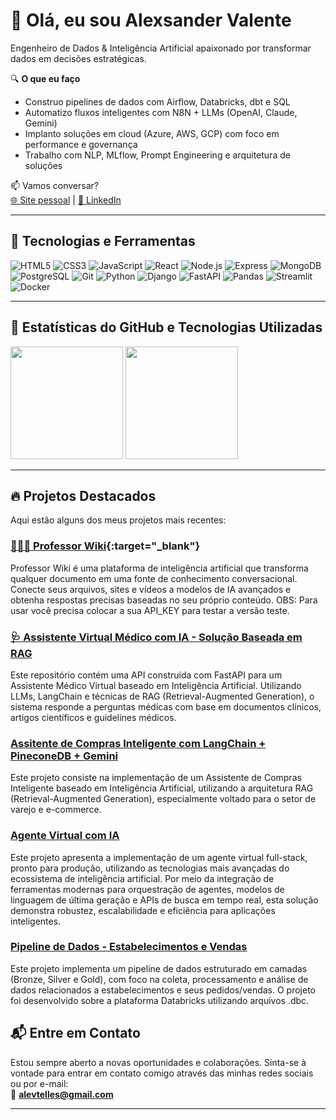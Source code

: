 # 👋 Olá, eu sou Alexsander Valente

Engenheiro de Dados & Inteligência Artificial apaixonado por transformar dados em decisões estratégicas.

🔍 **O que eu faço**  
- Construo pipelines de dados com Airflow, Databricks, dbt e SQL  
- Automatizo fluxos inteligentes com N8N + LLMs (OpenAI, Claude, Gemini)  
- Implanto soluções em cloud (Azure, AWS, GCP) com foco em performance e governança  
- Trabalho com NLP, MLflow, Prompt Engineering e arquitetura de soluções

📫 Vamos conversar?  
[🌐 Site pessoal](https://alexsander.app.br) | [🔗 LinkedIn](https://www.linkedin.com/in/alexsander-valente/)  

---

## 🚀 Tecnologias e Ferramentas

![HTML5](https://img.shields.io/badge/-HTML5-333?style=flat&logo=html5)
![CSS3](https://img.shields.io/badge/-CSS3-333?style=flat&logo=css3)
![JavaScript](https://img.shields.io/badge/-JavaScript-333?style=flat&logo=javascript)
![React](https://img.shields.io/badge/-React-333?style=flat&logo=react)
![Node.js](https://img.shields.io/badge/-Node.js-333?style=flat&logo=node.js)
![Express](https://img.shields.io/badge/-Express-333?style=flat&logo=express)
![MongoDB](https://img.shields.io/badge/-MongoDB-333?style=flat&logo=mongodb)
![PostgreSQL](https://img.shields.io/badge/-PostgreSQL-333?style=flat&logo=postgresql)
![Git](https://img.shields.io/badge/-Git-333?style=flat&logo=git)
![Python](https://img.shields.io/badge/-Python-333?style=flat&logo=python)
![Django](https://img.shields.io/badge/-Django-333?style=flat&logo=Django)
![FastAPI](https://img.shields.io/badge/-FastAPI-333?style=flat&logo=FastAPI)
![Pandas](https://img.shields.io/badge/-Pandas-333?style=flat&logo=Pandas)
![Streamlit](https://img.shields.io/badge/-Streamlit-333?style=flat&logo=Pandas)
![Docker](https://img.shields.io/badge/-Docker-333?style=flat&logo=docker)

---

## 🌟 Estatísticas do GitHub e Tecnologias Utilizadas

<div align="left">

   <img height="180em" src="https://github-readme-stats.vercel.app/api?username=alevtelles&show_icons=true&theme=github_dark&include_all_commits=true&count_private=true"/>


  <img height="180em" src="https://github-readme-stats.vercel.app/api/top-langs/?username=alevtelles&layout=compact&langs_count=8&theme=github_dark&custom_title=Tecnologias"/>
</div>

---

## 🔥 Projetos Destacados

Aqui estão alguns dos meus projetos mais recentes:

### [👨🏽‍🏫 Professor Wiki](https://web-production-2d568.up.railway.app/){:target="_blank"}
Professor Wiki é uma plataforma de inteligência artificial que transforma qualquer documento em uma fonte de conhecimento conversacional. Conecte seus arquivos, sites e vídeos a modelos de IA avançados e obtenha respostas precisas baseadas no seu próprio conteúdo. OBS: Para usar você precisa colocar a sua API_KEY para testar a versão teste.

### [🩺 Assistente Virtual Médico com IA - Solução Baseada em RAG](https://github.com/alevtelles/Assistente-Medico-IA)
Este repositório contém uma API construída com FastAPI para um Assistente Médico Virtual baseado em Inteligência Artificial. Utilizando LLMs, LangChain e técnicas de RAG (Retrieval-Augmented Generation), o sistema responde a perguntas médicas com base em documentos clínicos, artigos científicos e guidelines médicos.

### [Assitente de Compras Inteligente com LangChain + PineconeDB + Gemini](https://github.com/alevtelles/assisnte-de-compras-inteligente)
Este projeto consiste na implementação de um Assistente de Compras Inteligente baseado em Inteligência Artificial, utilizando a arquitetura RAG (Retrieval-Augmented Generation), especialmente voltado para o setor de varejo e e-commerce.

### [Agente Virtual com IA](https://github.com/alevtelles/Agente-virtual-com-IA)
Este projeto apresenta a implementação de um agente virtual full-stack, pronto para produção, utilizando as tecnologias mais avançadas do ecossistema de inteligência artificial. Por meio da integração de ferramentas modernas para orquestração de agentes, modelos de linguagem de última geração e APIs de busca em tempo real, esta solução demonstra robustez, escalabilidade e eficiência para aplicações inteligentes.

### [Pipeline de Dados - Estabelecimentos e Vendas](https://github.com/alevtelles/pipeline-estabelecimento-vendas)
Este projeto implementa um pipeline de dados estruturado em camadas (Bronze, Silver e Gold), com foco na coleta, processamento e análise de dados relacionados a estabelecimentos e seus pedidos/vendas. O projeto foi desenvolvido sobre a plataforma Databricks utilizando arquivos .dbc.


## 📬 Entre em Contato

Estou sempre aberto a novas oportunidades e colaborações. Sinta-se à vontade para entrar em contato comigo através das minhas redes sociais ou por e-mail:  
📩 **[alevtelles@gmail.com](mailto:alevtelles@gmail.com)**

---


